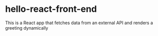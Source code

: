 # hello-react-front-end
This is a React app that fetches data from an external API and renders a greeting dynamically
